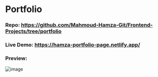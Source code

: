 # Portfolio
 ### Repo: https://github.com/Mahmoud-Hamza-Git/Frontend-Projects/tree/portfolio

 ### Live Demo: https://hamza-portfolio-page.netlify.app/

 ### Preview:
 
![image](https://github.com/Mahmoud-Hamza-Git/Kalbonyan-Elmarsos/assets/86957735/20be197a-d603-4592-b276-28306afcd945)
